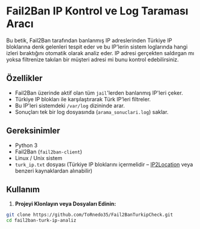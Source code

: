 # Fail2Ban IP Kontrol ve Log Taraması Aracı

Bu betik, Fail2Ban tarafından banlanmış IP adreslerinden Türkiye IP bloklarına denk gelenleri tespit eder ve bu IP'lerin sistem loglarında hangi izleri bıraktığını otomatik olarak analiz eder. IP adresi gerçekten saldırgan mı yoksa filtrenize takılan bir müşteri adresi mi bunu kontrol edebilirsiniz.

## Özellikler

- Fail2Ban üzerinde aktif olan tüm `jail`'lerden banlanmış IP'leri çeker.
- Türkiye IP blokları ile karşılaştırarak Türk IP’leri filtreler.
- Bu IP'leri sistemdeki `/var/log` dizininde arar.
- Sonuçları tek bir log dosyasında (`arama_sonuclari.log`) saklar.

## Gereksinimler

- Python 3
- Fail2Ban (`fail2ban-client`)
- Linux / Unix sistem
- `turk_ip.txt` dosyası (Türkiye IP bloklarını içermelidir – [IP2Location](https://lite.ip2location.com/) veya benzeri kaynaklardan alınabilir)

## Kullanım

1. **Projeyi Klonlayın veya Dosyaları Edinin:**

```bash
git clone https://github.com/ToRnedo35/Fail2BanTurkipCheck.git
cd fail2ban-turk-ip-analiz
